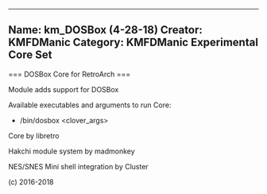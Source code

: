 -----------------------
Name: km_DOSBox (4-28-18)
Creator: KMFDManic
Category: KMFDManic Experimental Core Set
-----------------------
=== DOSBox Core for RetroArch ===

Module adds support for DOSBox

Available executables and arguments to run Core:
- /bin/dosbox <rom> <clover_args>

Core by libretro

Hakchi module system by madmonkey

NES/SNES Mini shell integration by Cluster

(c) 2016-2018
